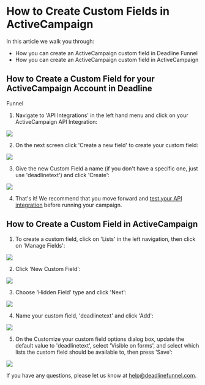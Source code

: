 # How to Create Custom Fields in ActiveCampaign

In this article we walk you through:

* How you can create an ActiveCampaign custom field in Deadline Funnel
* How you can create an ActiveCampaign custom field in ActiveCampaign

## How to Create a Custom Field for your ActiveCampaign Account in Deadline

Funnel

1. Navigate to 'API Integrations' in the left hand menu and click on your ActiveCampaign API Integration:

![](https://s3.amazonaws.com/helpscout.net/docs/assets/53974d6ce4b0c76107b109d1/images/5a7b3c2f2c7d3a4a4198e7e6/file-TobA9coIxA.png)

2. On the next screen click 'Create a new field' to create your custom field:

![](https://s3.amazonaws.com/helpscout.net/docs/assets/53974d6ce4b0c76107b109d1/images/5a9819112c7d3a7549513d63/file-mP49LREYa1.png)

3. Give the new Custom Field a name \(if you don't have a specific one, just use 'deadlinetext'\) and click 'Create':

![](https://s3.amazonaws.com/helpscout.net/docs/assets/53974d6ce4b0c76107b109d1/images/5a7b3d600428634376cfe8f8/file-gqrY1SIkiL.png)

4. That's it! We recommend that you move forward and [test your API integration](http://documentation.deadlinefunnel.com/article/364-testing-your-deadline-funnel-campaign) before running your campaign.

## How to Create a Custom Field in ActiveCampaign

1. To create a custom field, click on 'Lists' in the left navigation, then click on 'Manage Fields':

![](https://s3.amazonaws.com/helpscout.net/docs/assets/53974d6ce4b0c76107b109d1/images/5b0867090428635ba8b2c1b4/file-5edT7iZ339.png)

2. Click 'New Custom Field':

![](https://s3.amazonaws.com/helpscout.net/docs/assets/53974d6ce4b0c76107b109d1/images/5b08674c0428635ba8b2c1b8/file-zbBhlS7JMn.png)

3. Choose 'Hidden Field' type and click 'Next':

![](https://s3.amazonaws.com/helpscout.net/docs/assets/53974d6ce4b0c76107b109d1/images/571fa30b9033600cce434f68/file-kWXCgQJavp.png)

4. Name your custom field, 'deadlinetext' and click 'Add':

![](https://s3.amazonaws.com/helpscout.net/docs/assets/53974d6ce4b0c76107b109d1/images/577c205bc697911739f979e3/file-1CyJX7QxtD.png)

5. On the Customize your custom field options dialog box, update the default value to 'deadlinetext', select 'Visible on forms', and select which lists the custom field should be available to, then press 'Save':

![](https://s3.amazonaws.com/helpscout.net/docs/assets/53974d6ce4b0c76107b109d1/images/577c20e1c697911739f979eb/file-oVFoJIclWx.png)

If you have any questions, please let us know at [help@deadlinefunnel.com](mailto:mailto:help@deadlinefunnel.com).

